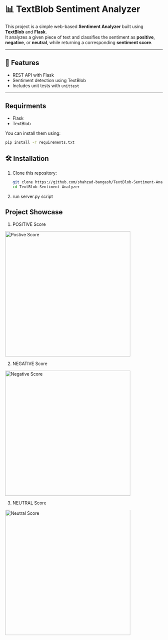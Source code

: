 
# 📊 TextBlob Sentiment Analyzer

This project is a simple web-based **Sentiment Analyzer** built using **TextBlob** and **Flask**.  
It analyzes a given piece of text and classifies the sentiment as **positive**, **negative**, or **neutral**, while returning a corresponding **sentiment score**.

---

## 🚀 Features

- REST API with Flask
- Sentiment detection using TextBlob
- Includes unit tests with `unittest`

---

## Requirments
- Flask
- TextBlob

You can install them using:

```bash
pip install -r requirements.txt
```


## 🛠️ Installation

1. Clone this repository:
   ```bash
   git clone https://github.com/shahzad-bangash/TextBlob-Sentiment-Analyzer
   cd TextBlob-Sentiment-Analyzer

2. run server.py script

## Project Showcase

1. POSITIVE Score

<img src="ScreenShots/positive_score.png" alt="Postive Score" width="400"/>

2. NEGATIVE Score

<img src="ScreenShots/negative_score.png" alt="Negative Score" width="400"/>

3. NEUTRAL Score

<img src="ScreenShots/neutral_score.png" alt="Neutral Score" width="400"/>


